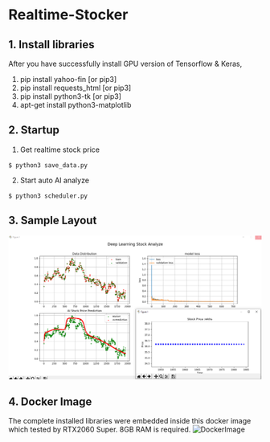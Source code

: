 # Realtime-Stocker

**1. Install libraries**
---------------------------
After you have successfully install GPU version of Tensorflow & Keras,

1) pip install yahoo-fin          [or pip3]
2) pip install requests_html      [or pip3]
3) pip install python3-tk         [or pip3]
3) apt-get install python3-matplotlib 

**2. Startup**
---------------------------
1) Get realtime stock price
```
$ python3 save_data.py
```

2) Start auto AI analyze
```
$ python3 scheduler.py
```

**3. Sample Layout**
---------------------------
![image](https://github.com/vincent51689453/Realtime-Stocker/blob/main/git_image/layout_graph.PNG)


**4. Docker Image**
---------------------------
The complete installed libraries were embedded inside this docker image which tested by RTX2060 Super. 8GB RAM is required.
![DockerImage](https://hub.docker.com/r/vincent51689453/stocker)